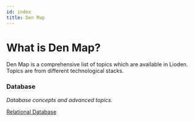 ```yaml
---
id: index
title: Den Map
---
```


# What is Den Map?

Den Map is a comprehensive list of topics which are available in Lioden. Topics are from different technological stacks.

### Database
*Database concepts and advanced topics.*

[Relational Database](Database/Relational%20Database/Intro)


